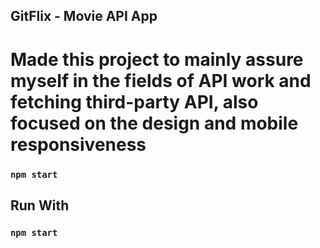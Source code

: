 
## GitFlix - Movie API App
# Made this project to mainly assure myself in the fields of API work and fetching third-party API, also focused on the design and mobile responsiveness


### `npm start`


## Run With

### `npm start`

